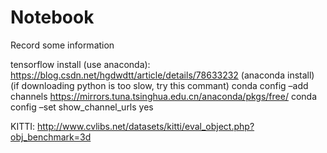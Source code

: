 # Notebook
Record some information

tensorflow install (use anaconda):
	https://blog.csdn.net/hgdwdtt/article/details/78633232   (anaconda install)
	(if downloading python is too slow, try this commant)
	conda config –add channels https://mirrors.tuna.tsinghua.edu.cn/anaconda/pkgs/free/
	conda config –set show_channel_urls yes
	
KITTI: http://www.cvlibs.net/datasets/kitti/eval_object.php?obj_benchmark=3d

